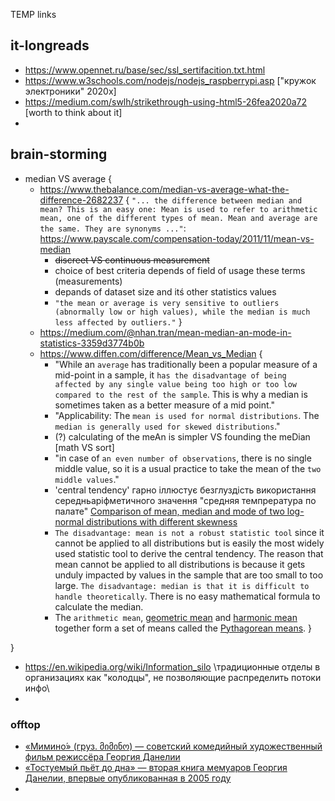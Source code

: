 TEMP links 
## it-longreads 

- https://www.opennet.ru/base/sec/ssl_sertifacition.txt.html
- https://www.w3schools.com/nodejs/nodejs_raspberrypi.asp ["кружок электроники" 2020х]
- https://medium.com/swlh/strikethrough-using-html5-26fea2020a72 [worth to think about it]
- 

## brain-storming 

- median VS average { 
  - https://www.thebalance.com/median-vs-average-what-the-difference-2682237 {
    `"... the difference between median and mean? This is an easy one: Mean is used to refer to arithmetic mean, one of the different types of mean. Mean and average are the same. They are synonyms ..."`: https://www.payscale.com/compensation-today/2011/11/mean-vs-median
    - ~~discreet VS continuous measurement~~
    - choice of best criteria depends of field of usage these terms (measurements)
    - depands of dataset size and itś other statistics values
    - `"the mean or average is very sensitive to outliers (abnormally low or high values), while the median is much less affected by outliers."`
  }
  - https://medium.com/@nhan.tran/mean-median-an-mode-in-statistics-3359d3774b0b
  - https://www.diffen.com/difference/Mean_vs_Median {
    - "While an `average` has traditionally been a popular measure of a mid-point in a sample, it `has the disadvantage of being affected by any single value being too high or too low compared to the rest of the sample`. This is why a median is sometimes taken as a better measure of a mid point."
    - "Applicability: The `mean is used for normal distributions`.	The `median is generally used for skewed distributions`."
    - (?) calculating of the meAn is simpler VS founding the meDian [math VS sort]
    - "in case of `an even number of observations`, there is no single middle value, so it is a usual practice to take the mean of the `two middle values`."
    - 'central tendency' гарно іллюстує безглуздість використання середньаріфметичного значення "средняя темпрература по палате" [Comparison of mean, median and mode of two log-normal distributions with different skewness](https://static.diffen.com/uploadz/thumb/6/61/mean-median.png/600px-mean-median.png)
    - `The disadvantage: mean is not a robust statistic tool` since it cannot be applied to all distributions but is easily the most widely used statistic tool to derive the central tendency. The reason that mean cannot be applied to all distributions is because it gets unduly impacted by values in the sample that are too small to too large. `The disadvantage: median is that it is difficult to handle theoretically`. There is no easy mathematical formula to calculate the median.
    - The `arithmetic mean`, [geometric mean](https://static.diffen.com/uploadz/math/c/9/8/c982938aa16f0782fa52d6a92afecc48.png) and [harmonic mean](https://static.diffen.com/uploadz/math/5/f/4/5f4eaad9f41faac3476425e2fb7a58d6.png) together form a set of means called the [Pythagorean means](https://en.wikipedia.org/wiki/Pythagorean_means). 
  }
  
}
- https://en.wikipedia.org/wiki/Information_silo \традиционные отделы в организациях как "колодцы", не позволяющие распределить потоки инфо\
- 

### offtop 
- [«Мимино́» (груз. მიმინო) — советский комедийный художественный фильм режиссёра Георгия Данелии](https://ru.wikiquote.org/wiki/%D0%9C%D0%B8%D0%BC%D0%B8%D0%BD%D0%BE)
- [«Тостуемый пьёт до дна» — вторая книга мемуаров Георгия Данелии, впервые опубликованная в 2005 году](https://ru.wikiquote.org/wiki/%D0%A2%D0%BE%D1%81%D1%82%D1%83%D0%B5%D0%BC%D1%8B%D0%B9_%D0%BF%D1%8C%D1%91%D1%82_%D0%B4%D0%BE_%D0%B4%D0%BD%D0%B0#%C2%AB%D0%9C%D0%B8%D0%BC%D0%B8%D0%BD%D0%BE%C2%BB)
- 
